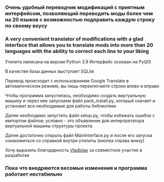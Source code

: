 ### Очень удобный переводчик модификаций с приятным интерфейсом, позволяющий переводить моды более чем на 20 языков с возможностью подправить каждую строку по своему вкусу
### A very convenient translator of modifications with a glad interface that allows you to translate mods into more than 20 languages ​​with the ability to correct each line to your liking

Утилита написана на версии Python 3.9
Интерфейс основан на PyQt5

В качестве базы данных выступает SQLite

Перевод происходит с использованием Google Translate в автоматическом режиме, вы лишь переключаете строки влево и вправо

Чтобы программа запустилась, необходимо создать виртуальную машину и через нее запускаем файл pack_install.py, который скачает и установит все необходимые для работы библиотеки

Далее необходимо запустить файл setup.py, чтобы избежать ошибок с импортом файлов; условно - это объявление для интерпретатора виртуальной машины структуры проекта.

Далее достаточно открыть файл MainInterface.py и после его запуска ознакомиться со справкой внутри утилиты (кнопка справа внизу)

Хочу выразить благодарность [Vladislav](https://github.com/Chenger1) за совместное участие в разработке

### Пока что внедряются весомые изменения и программа работает нестабильно
